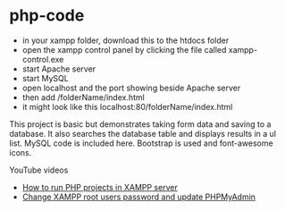 # php-code

- in your xampp folder, download this to the htdocs folder
- open the xampp control panel by clicking the file called xampp-control.exe 
- start Apache server
- start MySQL
- open localhost and the port showing beside Apache server
- then add /folderName/index.html
- it might look like this localhost:80/folderName/index.html

This project is basic but demonstrates taking form data and saving to a database. It also searches the database table and displays results in a ul list. MySQL code is included here. Bootstrap is used and font-awesome icons. 

YouTube videos
- [How to run PHP projects in XAMPP server](https://youtu.be/Op5TTJPCtso)
- [Change XAMPP root users password and update PHPMyAdmin](https://youtu.be/Tij1Mqhnxts)

